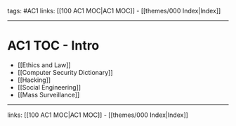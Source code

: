 tags: #AC1
links:  [[100 AC1 MOC|AC1 MOC]] - [[themes/000 Index|Index]]

---
# AC1 TOC - Intro

- [[Ethics and Law]]
- [[Computer Security Dictionary]]
- [[Hacking]]
- [[Social Engineering]]
- [[Mass Surveillance]]

---
links:  [[100 AC1 MOC|AC1 MOC]] - [[themes/000 Index|Index]]